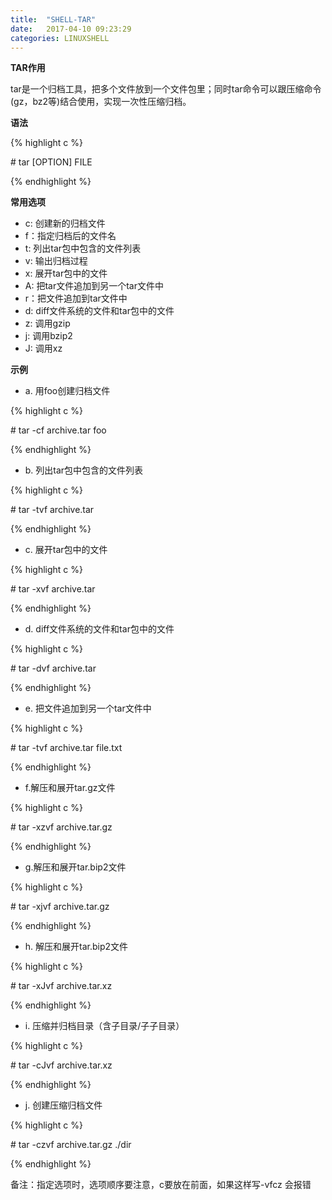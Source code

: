 ```yaml
---
title:  "SHELL-TAR"
date:   2017-04-10 09:23:29
categories: LINUXSHELL
---
```


**TAR作用**

tar是一个归档工具，把多个文件放到一个文件包里；同时tar命令可以跟压缩命令(gz，bz2等)结合使用，实现一次性压缩归档。

**语法**

{% highlight c %}

\# tar [OPTION] FILE

{% endhighlight %}

**常用选项**

- c: 创建新的归档文件
- f：指定归档后的文件名
- t: 列出tar包中包含的文件列表
- v: 输出归档过程
- x: 展开tar包中的文件
- A: 把tar文件追加到另一个tar文件中
- r：把文件追加到tar文件中
- d: diff文件系统的文件和tar包中的文件
- z: 调用gzip
- j: 调用bzip2
- J: 调用xz

**示例**

- a. 用foo创建归档文件

{% highlight c %}

\# tar -cf archive.tar foo

{% endhighlight %}

- b. 列出tar包中包含的文件列表

{% highlight c %}

\# tar -tvf archive.tar

{% endhighlight %}

- c. 展开tar包中的文件

{% highlight c %}

\# tar -xvf archive.tar

{% endhighlight %}

- d. diff文件系统的文件和tar包中的文件

{% highlight c %}

\# tar -dvf archive.tar

{% endhighlight %}

- e. 把文件追加到另一个tar文件中

{% highlight c %}

\# tar -tvf archive.tar file.txt

{% endhighlight %}

- f.解压和展开tar.gz文件

{% highlight c %}

\# tar -xzvf archive.tar.gz

{% endhighlight %}

- g.解压和展开tar.bip2文件

{% highlight c %}

\# tar -xjvf archive.tar.gz

{% endhighlight %}

- h. 解压和展开tar.bip2文件

{% highlight c %}

\# tar -xJvf archive.tar.xz

{% endhighlight %}

- i. 压缩并归档目录（含子目录/子子目录）

{% highlight c %}

\# tar -cJvf archive.tar.xz

{% endhighlight %}

- j. 创建压缩归档文件

{% highlight c %}

\# tar -czvf archive.tar.gz  ./dir

{% endhighlight %}

备注：指定选项时，选项顺序要注意，c要放在前面，如果这样写-vfcz 会报错